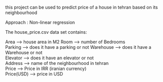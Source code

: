 this project can be used to predict  price of a house in tehran based on its neighbourhood

Approach : Non-linear regression

The house_price.csv data set contains:

Area --> house area in M2 
Room --> number of Bedrooms  
Parking --> does it have a parking or not 
Warehouse --> does it have a Warehouse or not  
Elevator --> does it have an elevator or not  
Address --> name of the neighbourhood in tehran   
Price --> Price in IRR (iranian currency)   
Price(USD) --> price in USD   



